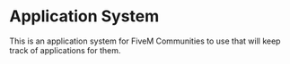 # Application System
This is an application system for FiveM Communities to use that will keep track of applications for them.
